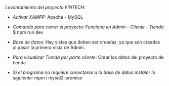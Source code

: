 _Levantamiento del proyecto FINTECH:_

- _Activar XAMPP:_
Apache - MySQL

- _Comando para correr el proyecto: Funciona en Admin - Cliente - Tienda_
$ npm run dev

- _Base de datos:_
Hay vistas que deben ser creadas, ya que son creadas al pasar la primera vista de Admin.

- _Para visualizar Tienda por parte cliente:_
Crear los datos del proyecto de tienda 

- _Si el programa no requiere conectarse a la base de datos instalar lo siguiente:_
mpm i mysql2-promise



